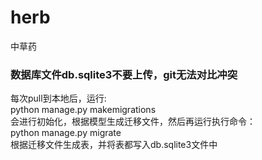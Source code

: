 # herb
中草药

### 数据库文件db.sqlite3不要上传，git无法对比冲突

每次pull到本地后，运行:  
python manage.py makemigrations  
会进行初始化，根据模型生成迁移文件，然后再运行执行命令：  
python manage.py migrate  
根据迁移文件生成表，并将表都写入db.sqlite3文件中  



